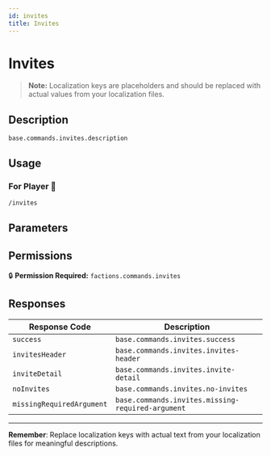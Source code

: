 ```yaml
---
id: invites
title: Invites
---
```


# Invites

> **Note:** Localization keys are placeholders and should be replaced with actual values from your localization files.

## Description

`base.commands.invites.description`

## Usage

### For Player 👤

```bash
/invites
```

## Parameters

## Permissions

🔒 **Permission Required:** `factions.commands.invites`

## Responses

| Response Code             | Description                                         |
|---------------------------|-----------------------------------------------------|
| `success` | `base.commands.invites.success` |
| `invitesHeader` | `base.commands.invites.invites-header` |
| `inviteDetail` | `base.commands.invites.invite-detail` |
| `noInvites` | `base.commands.invites.no-invites` |
| `missingRequiredArgument` | `base.commands.invites.missing-required-argument` |

---
**Remember**: Replace localization keys with actual text from your localization files for meaningful descriptions.
